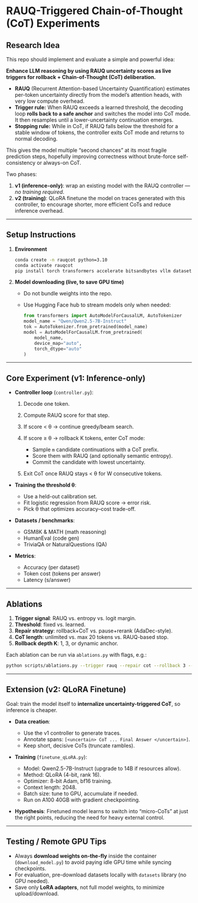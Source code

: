 
# RAUQ-Triggered Chain-of-Thought (CoT) Experiments

## Research Idea

This repo should implement and evaluate a simple and powerful idea:

**Enhance LLM reasoning by using RAUQ uncertainty scores as live triggers for rollback + Chain-of-Thought (CoT) deliberation.**

- **RAUQ** (Recurrent Attention-based Uncertainty Quantification) estimates per-token uncertainty directly from the model’s attention heads, with very low compute overhead.  
- **Trigger rule:** When RAUQ exceeds a learned threshold, the decoding loop **rolls back to a safe anchor** and switches the model into CoT mode. It then resamples until a lower-uncertainty continuation emerges.  
- **Stopping rule:** While in CoT, if RAUQ falls below the threshold for a stable window of tokens, the controller exits CoT mode and returns to normal decoding.  

This gives the model multiple “second chances” at its most fragile prediction steps, hopefully improving correctness without brute-force self-consistency or always-on CoT.

Two phases:
1. **v1 (inference-only)**: wrap an existing model with the RAUQ controller — *no training required*.  
2. **v2 (training)**: QLoRA finetune the model on traces generated with this controller, to encourage shorter, more efficient CoTs and reduce inference overhead.

---


## Setup Instructions

1. **Environment**  
   ```bash
   conda create -n rauqcot python=3.10
   conda activate rauqcot
   pip install torch transformers accelerate bitsandbytes vllm datasets evaluate
   ```

2. **Model downloading (live, to save GPU time)**

   * Do not bundle weights into the repo.
   * Use Hugging Face hub to stream models only when needed:

     ```python
     from transformers import AutoModelForCausalLM, AutoTokenizer
     model_name = "Qwen/Qwen2.5-7B-Instruct"
     tok = AutoTokenizer.from_pretrained(model_name)
     model = AutoModelForCausalLM.from_pretrained(
         model_name,
         device_map="auto",
         torch_dtype="auto"
     )
     ```

---

## Core Experiment (v1: Inference-only)

* **Controller loop** (`controller.py`):

  1. Decode one token.
  2. Compute RAUQ score for that step.
  3. If score < θ → continue greedy/beam search.
  4. If score ≥ θ → rollback K tokens, enter CoT mode:

     * Sample `m` candidate continuations with a CoT prefix.
     * Score them with RAUQ (and optionally semantic entropy).
     * Commit the candidate with lowest uncertainty.
  5. Exit CoT once RAUQ stays < θ for W consecutive tokens.

* **Training the threshold θ**:

  * Use a held-out calibration set.
  * Fit logistic regression from RAUQ score → error risk.
  * Pick θ that optimizes accuracy–cost trade-off.

* **Datasets / benchmarks**:

  * GSM8K & MATH (math reasoning)
  * HumanEval (code gen)
  * TriviaQA or NaturalQuestions (QA)

* **Metrics**:

  * Accuracy (per dataset)
  * Token cost (tokens per answer)
  * Latency (s/answer)

---

## Ablations

1. **Trigger signal**: RAUQ vs. entropy vs. logit margin.
2. **Threshold**: fixed vs. learned.
3. **Repair strategy**: rollback+CoT vs. pause+rerank (AdaDec-style).
4. **CoT length**: unlimited vs. max 20 tokens vs. RAUQ-based stop.
5. **Rollback depth K**: 1, 3, or dynamic anchor.

Each ablation can be run via `ablations.py` with flags, e.g.:

```bash
python scripts/ablations.py --trigger rauq --repair cot --rollback 3 --benchmark gsm8k
```

---

## Extension (v2: QLoRA Finetune)

Goal: train the model itself to **internalize uncertainty-triggered CoT**, so inference is cheaper.

* **Data creation**:

  * Use the v1 controller to generate traces.
  * Annotate spans: `[<uncertain> CoT ... Final Answer </uncertain>]`.
  * Keep short, decisive CoTs (truncate rambles).

* **Training** (`finetune_qLoRA.py`):

  * Model: Qwen2.5-7B-Instruct (upgrade to 14B if resources allow).
  * Method: QLoRA (4-bit, rank 16).
  * Optimizer: 8-bit Adam, bf16 training.
  * Context length: 2048.
  * Batch size: tune to GPU, accumulate if needed.
  * Run on A100 40GB with gradient checkpointing.

* **Hypothesis**: Finetuned model learns to switch into “micro-CoTs” at just the right points, reducing the need for heavy external control.

---

## Testing / Remote GPU Tips

* Always **download weights on-the-fly** inside the container (`download_model.py`) to avoid paying idle GPU time while syncing checkpoints.
* For evaluation, pre-download datasets locally with `datasets` library (no GPU needed).
* Save only **LoRA adapters**, not full model weights, to minimize upload/download.